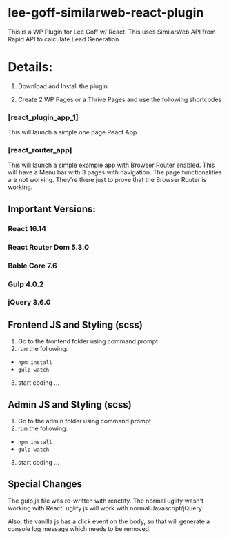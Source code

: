 # lee-goff-similarweb-react-plugin

This is a WP Plugin for Lee Goff w/ React. This uses SimilarWeb API from Rapid API to calculate Lead Generation

# Details:

1. Download and Install the plugin

2. Create 2 WP Pages or a Thrive Pages and use the following shortcodes

### [react_plugin_app_1]

This will launch a simple one page React App

### [react_router_app]

This will launch a simple example app with Browser Router enabled. This will have
a Menu bar with 3 pages with navigation. The page functionalities are not working.
They're there just to prove that the Browser Router is working.

## Important Versions:

### React 16.14

### React Router Dom 5.3.0

### Bable Core 7.6

### Gulp 4.0.2

### jQuery 3.6.0

## Frontend JS and Styling (scss)

1. Go to the frontend folder using command prompt
2. run the following:

- `npm install`
- `gulp watch`

3. start coding ...

## Admin JS and Styling (scss)

1. Go to the admin folder using command prompt
2. run the following:

- `npm install`
- `gulp watch`

3. start coding ...

## Special Changes

The gulp.js file was re-written with reactify. The normal uglify wasn't working with React.
uglify.js will work with normal Javascript/jQuery.

Also, the vanilla js has a click event on the body, so that will generate a console log message which
needs to be removed.
